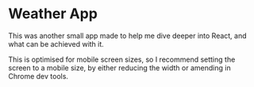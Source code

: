 # Weather App

This was another small app made to help me dive deeper into React, and what can be achieved with it.

This is optimised for mobile screen sizes, so I recommend setting the screen to a mobile size, by either reducing the width or amending in Chrome dev tools.
